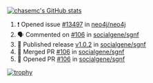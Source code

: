 [![chasemc's GitHub stats](https://github-readme-stats.vercel.app/api?username=chasemc)](https://github.com/anuraghazra/github-readme-stats)


<!--START_SECTION:activity-->
1. ❗ Opened issue [#13497](https://github.com/neo4j/neo4j/issues/13497) in [neo4j/neo4j](https://github.com/neo4j/neo4j)
2. 🗣 Commented on [#106](https://github.com/socialgene/sgnf/pull/106#issuecomment-2249043915) in [socialgene/sgnf](https://github.com/socialgene/sgnf)
3. 🚀 Published release [v1.0.2](https://github.com/socialgene/sgnf/releases/tag/v1.0.2) in [socialgene/sgnf](https://github.com/socialgene/sgnf)
4. 🎉 Merged PR [#106](https://github.com/socialgene/sgnf/pull/106) in [socialgene/sgnf](https://github.com/socialgene/sgnf)
5. 💪 Opened PR [#106](https://github.com/socialgene/sgnf/pull/106) in [socialgene/sgnf](https://github.com/socialgene/sgnf)
<!--END_SECTION:activity-->
[![trophy](https://github-profile-trophy.vercel.app/?username=chasemc)](https://github.com/ryo-ma/github-profile-trophy)

